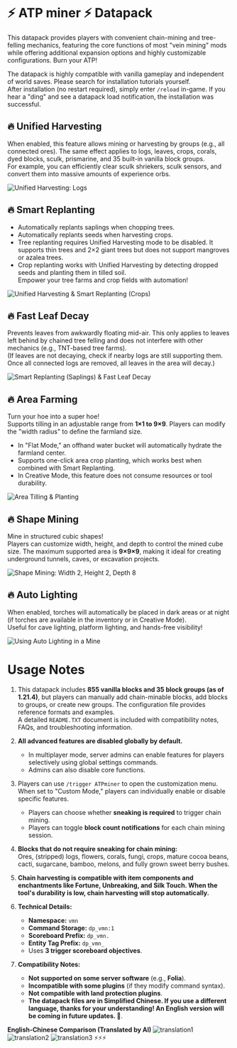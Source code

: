# ⚡ ATP miner ⚡ Datapack

This datapack provides players with convenient chain-mining and tree-felling mechanics, featuring the core functions of most "vein mining" mods while offering additional expansion options and highly customizable configurations. Burn your ATP!

The datapack is highly compatible with vanilla gameplay and independent of world saves. Please search for installation tutorials yourself.  
After installation (no restart required), simply enter `/reload` in-game. If you hear a "ding" and see a datapack load notification, the installation was successful.

## 🔥 Unified Harvesting

When enabled, this feature allows mining or harvesting by groups (e.g., all connected ores). The same effect applies to logs, leaves, crops, corals, dyed blocks, sculk, prismarine, and 35 built-in vanilla block groups.  
For example, you can efficiently clear sculk shriekers, sculk sensors, and convert them into massive amounts of experience orbs.

![Unified Harvesting: Logs](https://cdn.modrinth.com/data/cached_images/c4ce112c772d55f63804798bac9335fe84b44d7a.gif "Unified Harvesting: Logs")

## 🔥 Smart Replanting

- Automatically replants saplings when chopping trees.
- Automatically replants seeds when harvesting crops.
- Tree replanting requires Unified Harvesting mode to be disabled. It supports thin trees and 2×2 giant trees but does not support mangroves or azalea trees.
- Crop replanting works with Unified Harvesting by detecting dropped seeds and planting them in tilled soil.  
Empower your tree farms and crop fields with automation!

![Unified Harvesting & Smart Replanting (Crops)](https://cdn.modrinth.com/data/cached_images/ae6fae8423f27c2f78f8210d941a2ab47c4ec946.gif "Unified Harvesting & Smart Replanting (Crops)")

## 🔥 Fast Leaf Decay

Prevents leaves from awkwardly floating mid-air. This only applies to leaves left behind by chained tree felling and does not interfere with other mechanics (e.g., TNT-based tree farms).  
(If leaves are not decaying, check if nearby logs are still supporting them. Once all connected logs are removed, all leaves in the area will decay.)

![Smart Replanting (Saplings) & Fast Leaf Decay](https://cdn.modrinth.com/data/cached_images/3747c64e9ad6a3361aa5a944b0b31626e09f1a72.gif "Smart Replanting (Saplings) & Fast Leaf Decay")

## 🔥 Area Farming

Turn your hoe into a super hoe!  
Supports tilling in an adjustable range from **1×1 to 9×9**. Players can modify the "width radius" to define the farmland size.  
- In "Flat Mode," an offhand water bucket will automatically hydrate the farmland center.
- Supports one-click area crop planting, which works best when combined with Smart Replanting.
- In Creative Mode, this feature does not consume resources or tool durability.

![Area Tilling & Planting](https://cdn.modrinth.com/data/cached_images/12c2f7b72ec06ee5a150e1615333c983b00b13a5.gif "Area Tilling & Planting")

## 🔥 Shape Mining

Mine in structured cubic shapes!  
Players can customize width, height, and depth to control the mined cube size. The maximum supported area is **9×9×9**, making it ideal for creating underground tunnels, caves, or excavation projects.

![Shape Mining: Width 2, Height 2, Depth 8](https://cdn.modrinth.com/data/cached_images/9c09a8bb935adcd1639ba78426132dce58e55823.gif "Shape Mining: Width 2, Height 2, Depth 8")

## 🔥 Auto Lighting

When enabled, torches will automatically be placed in dark areas or at night (if torches are available in the inventory or in Creative Mode).  
Useful for cave lighting, platform lighting, and hands-free visibility!

![Using Auto Lighting in a Mine](https://cdn.modrinth.com/data/cached_images/cda2f20242bc6eb9bb7808e7cab0f2aa8c8eb5e0.gif "Using Auto Lighting in a Mine")

# Usage Notes

1. This datapack includes **855 vanilla blocks and 35 block groups (as of 1.21.4)**, but players can manually add chain-minable blocks, add blocks to groups, or create new groups. The configuration file provides reference formats and examples.  
   A detailed `README.TXT` document is included with compatibility notes, FAQs, and troubleshooting information.

2. **All advanced features are disabled globally by default.**  
   - In multiplayer mode, server admins can enable features for players selectively using global settings commands.
   - Admins can also disable core functions.

3. Players can use `/trigger ATPminer` to open the customization menu. When set to "Custom Mode," players can individually enable or disable specific features.  
   - Players can choose whether **sneaking is required** to trigger chain mining.
   - Players can toggle **block count notifications** for each chain mining session.

4. **Blocks that do not require sneaking for chain mining:**  
   Ores, (stripped) logs, flowers, corals, fungi, crops, mature cocoa beans, cacti, sugarcane, bamboo, melons, and fully grown sweet berry bushes.

5. **Chain harvesting is compatible with item components and enchantments like Fortune, Unbreaking, and Silk Touch. When the tool's durability is low, chain harvesting will stop automatically.**

6. **Technical Details:**  
   - **Namespace:** `vmn`
   - **Command Storage:** `dp_vmn:1`
   - **Scoreboard Prefix:** `dp_vmn.`
   - **Entity Tag Prefix:** `dp_vmn_`
   - Uses **3 trigger scoreboard objectives**.

7. **Compatibility Notes:**  
   - **Not supported on some server software** (e.g., **Folia**).
   - **Incompatible with some plugins** (if they modify command syntax).
   - **Not compatible with land protection plugins**.
   - **The datapack files are in Simplified Chinese. If you use a different language, thanks for your understanding! An English version will be coming in future updates. 🙂**.

**English-Chinese Comparison (Translated by AI)**
![translation1](https://cdn.modrinth.com/data/cached_images/62c502cf22c0addc4635507aeb8566457c963114.png)
![translation2](https://cdn.modrinth.com/data/cached_images/da8093fd165248f7eb843c4bc46d9b6bd83a9145.png)
![translation3](https://cdn.modrinth.com/data/cached_images/07d0daf9df592b2a28f673c739989c80d7e6cc58.png)
⚡⚡⚡
